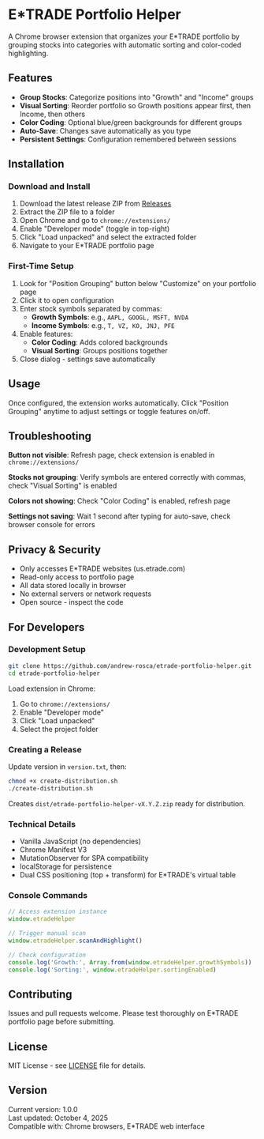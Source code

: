 # E*TRADE Portfolio Helper

A Chrome browser extension that organizes your E*TRADE portfolio by grouping stocks into categories with automatic sorting and color-coded highlighting.

## Features

- **Group Stocks**: Categorize positions into "Growth" and "Income" groups
- **Visual Sorting**: Reorder portfolio so Growth positions appear first, then Income, then others
- **Color Coding**: Optional blue/green backgrounds for different groups
- **Auto-Save**: Changes save automatically as you type
- **Persistent Settings**: Configuration remembered between sessions

## Installation

### Download and Install

1. Download the latest release ZIP from [Releases](https://github.com/andrew-rosca/etrade-portfolio-helper/releases)
2. Extract the ZIP file to a folder
3. Open Chrome and go to `chrome://extensions/`
4. Enable "Developer mode" (toggle in top-right)
5. Click "Load unpacked" and select the extracted folder
6. Navigate to your E*TRADE portfolio page

### First-Time Setup

1. Look for "Position Grouping" button below "Customize" on your portfolio page
2. Click it to open configuration
3. Enter stock symbols separated by commas:
   - **Growth Symbols**: e.g., `AAPL, GOOGL, MSFT, NVDA`
   - **Income Symbols**: e.g., `T, VZ, KO, JNJ, PFE`
4. Enable features:
   - **Color Coding**: Adds colored backgrounds
   - **Visual Sorting**: Groups positions together
5. Close dialog - settings save automatically

## Usage

Once configured, the extension works automatically. Click "Position Grouping" anytime to adjust settings or toggle features on/off.

## Troubleshooting

**Button not visible**: Refresh page, check extension is enabled in `chrome://extensions/`

**Stocks not grouping**: Verify symbols are entered correctly with commas, check "Visual Sorting" is enabled

**Colors not showing**: Check "Color Coding" is enabled, refresh page

**Settings not saving**: Wait 1 second after typing for auto-save, check browser console for errors

## Privacy & Security

- Only accesses E*TRADE websites (us.etrade.com)
- Read-only access to portfolio page
- All data stored locally in browser
- No external servers or network requests
- Open source - inspect the code

## For Developers

### Development Setup

```bash
git clone https://github.com/andrew-rosca/etrade-portfolio-helper.git
cd etrade-portfolio-helper
```

Load extension in Chrome:
1. Go to `chrome://extensions/`
2. Enable "Developer mode"
3. Click "Load unpacked"
4. Select the project folder

### Creating a Release

Update version in `version.txt`, then:

```bash
chmod +x create-distribution.sh
./create-distribution.sh
```

Creates `dist/etrade-portfolio-helper-vX.Y.Z.zip` ready for distribution.

### Technical Details

- Vanilla JavaScript (no dependencies)
- Chrome Manifest V3
- MutationObserver for SPA compatibility
- localStorage for persistence
- Dual CSS positioning (top + transform) for E*TRADE's virtual table

### Console Commands

```javascript
// Access extension instance
window.etradeHelper

// Trigger manual scan
window.etradeHelper.scanAndHighlight()

// Check configuration
console.log('Growth:', Array.from(window.etradeHelper.growthSymbols))
console.log('Sorting:', window.etradeHelper.sortingEnabled)
```

## Contributing

Issues and pull requests welcome. Please test thoroughly on E*TRADE portfolio page before submitting.

## License

MIT License - see [LICENSE](LICENSE) file for details.

## Version

Current version: 1.0.0  
Last updated: October 4, 2025  
Compatible with: Chrome browsers, E*TRADE web interface
